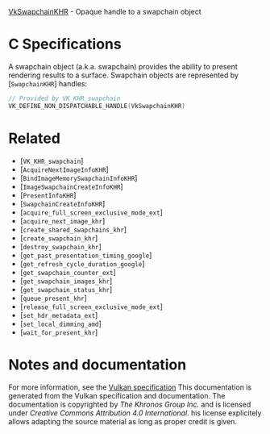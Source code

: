 [VkSwapchainKHR](https://www.khronos.org/registry/vulkan/specs/1.3-extensions/man/html/VkSwapchainKHR.html) - Opaque handle to a swapchain object

# C Specifications
A swapchain object (a.k.a.
swapchain) provides the ability to present rendering results to a surface.
Swapchain objects are represented by [`SwapchainKHR`] handles:
```c
// Provided by VK_KHR_swapchain
VK_DEFINE_NON_DISPATCHABLE_HANDLE(VkSwapchainKHR)
```

# Related
- [`VK_KHR_swapchain`]
- [`AcquireNextImageInfoKHR`]
- [`BindImageMemorySwapchainInfoKHR`]
- [`ImageSwapchainCreateInfoKHR`]
- [`PresentInfoKHR`]
- [`SwapchainCreateInfoKHR`]
- [`acquire_full_screen_exclusive_mode_ext`]
- [`acquire_next_image_khr`]
- [`create_shared_swapchains_khr`]
- [`create_swapchain_khr`]
- [`destroy_swapchain_khr`]
- [`get_past_presentation_timing_google`]
- [`get_refresh_cycle_duration_google`]
- [`get_swapchain_counter_ext`]
- [`get_swapchain_images_khr`]
- [`get_swapchain_status_khr`]
- [`queue_present_khr`]
- [`release_full_screen_exclusive_mode_ext`]
- [`set_hdr_metadata_ext`]
- [`set_local_dimming_amd`]
- [`wait_for_present_khr`]

# Notes and documentation
For more information, see the [Vulkan specification](https://www.khronos.org/registry/vulkan/specs/1.3-extensions/html/vkspec.html)
This documentation is generated from the Vulkan specification and documentation.
The documentation is copyrighted by *The Khronos Group Inc.* and is licensed under *Creative Commons Attribution 4.0 International*.
his license explicitely allows adapting the source material as long as proper credit is given.
        
